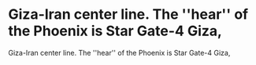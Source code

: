# Giza-Iran center line. The ''hear'' of the Phoenix is Star Gate-4 Giza,

Giza-Iran center line. The ''hear'' of the Phoenix is Star Gate-4 Giza,